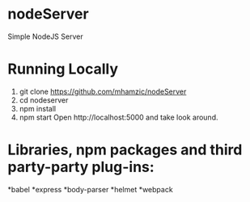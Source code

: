 # nodeServer
Simple NodeJS Server

# Running Locally
1. git clone https://github.com/mhamzic/nodeServer
2. cd nodeserver
3. npm install
4. npm start
Open http://localhost:5000 and take look around.
# Libraries, npm packages and third party-party plug-ins:
*babel
*express
*body-parser
*helmet
*webpack
